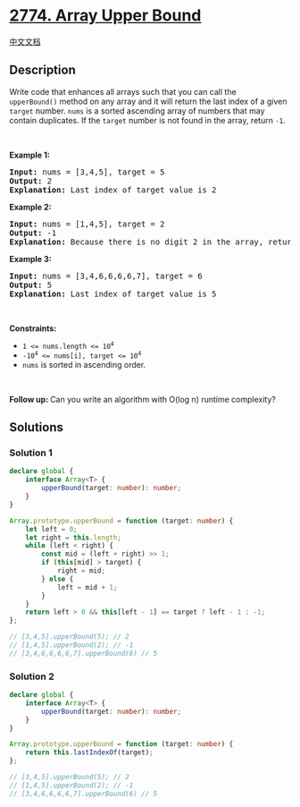 # [2774. Array Upper Bound](https://leetcode.com/problems/array-upper-bound)

[中文文档](./solution/2700-2799/2774.Array%20Upper%20Bound/README.md)

<!-- tags: -->

## Description

<p>Write code that enhances all arrays such that you can call the <code>upperBound()</code>&nbsp;method on any array and it will return the last index of a given <code>target</code> number.&nbsp;<code>nums</code>&nbsp;is a sorted ascending array of numbers that may contain duplicates. If the <code>target</code> number is not found in the array, return <code>-1</code>.</p>

<p>&nbsp;</p>
<p><strong class="example">Example 1:</strong></p>

<pre>
<strong>Input:</strong> nums = [3,4,5], target = 5
<strong>Output:</strong> 2
<strong>Explanation:</strong> Last index of target value is 2
</pre>

<p><strong class="example">Example 2:</strong></p>

<pre>
<strong>Input:</strong> nums = [1,4,5], target = 2
<strong>Output:</strong> -1
<strong>Explanation:</strong> Because there is no digit 2 in the array, return -1.</pre>

<p><strong class="example">Example 3:</strong></p>

<pre>
<strong>Input:</strong> nums = [3,4,6,6,6,6,7], target = 6
<strong>Output:</strong> 5
<strong>Explanation:</strong> Last index of target value is 5
</pre>

<p>&nbsp;</p>
<p><strong>Constraints:</strong></p>

<ul>
	<li><code>1 &lt;= nums.length &lt;= 10<sup>4</sup></code></li>
	<li><code><font face="monospace">-10<sup>4</sup>&nbsp;&lt;= nums[i], target &lt;= 10<sup>4</sup></font></code></li>
	<li><code>nums</code>&nbsp;is sorted in ascending order.</li>
</ul>

<p>&nbsp;</p>
<strong>Follow up: </strong>Can you write an algorithm with&nbsp;O(log n)&nbsp;runtime complexity?

## Solutions

### Solution 1

<!-- tabs:start -->

```ts
declare global {
    interface Array<T> {
        upperBound(target: number): number;
    }
}

Array.prototype.upperBound = function (target: number) {
    let left = 0;
    let right = this.length;
    while (left < right) {
        const mid = (left + right) >> 1;
        if (this[mid] > target) {
            right = mid;
        } else {
            left = mid + 1;
        }
    }
    return left > 0 && this[left - 1] == target ? left - 1 : -1;
};

// [3,4,5].upperBound(5); // 2
// [1,4,5].upperBound(2); // -1
// [3,4,6,6,6,6,7].upperBound(6) // 5
```

<!-- tabs:end -->

### Solution 2

<!-- tabs:start -->

```ts
declare global {
    interface Array<T> {
        upperBound(target: number): number;
    }
}

Array.prototype.upperBound = function (target: number) {
    return this.lastIndexOf(target);
};

// [3,4,5].upperBound(5); // 2
// [1,4,5].upperBound(2); // -1
// [3,4,6,6,6,6,7].upperBound(6) // 5
```

<!-- tabs:end -->

<!-- end -->
